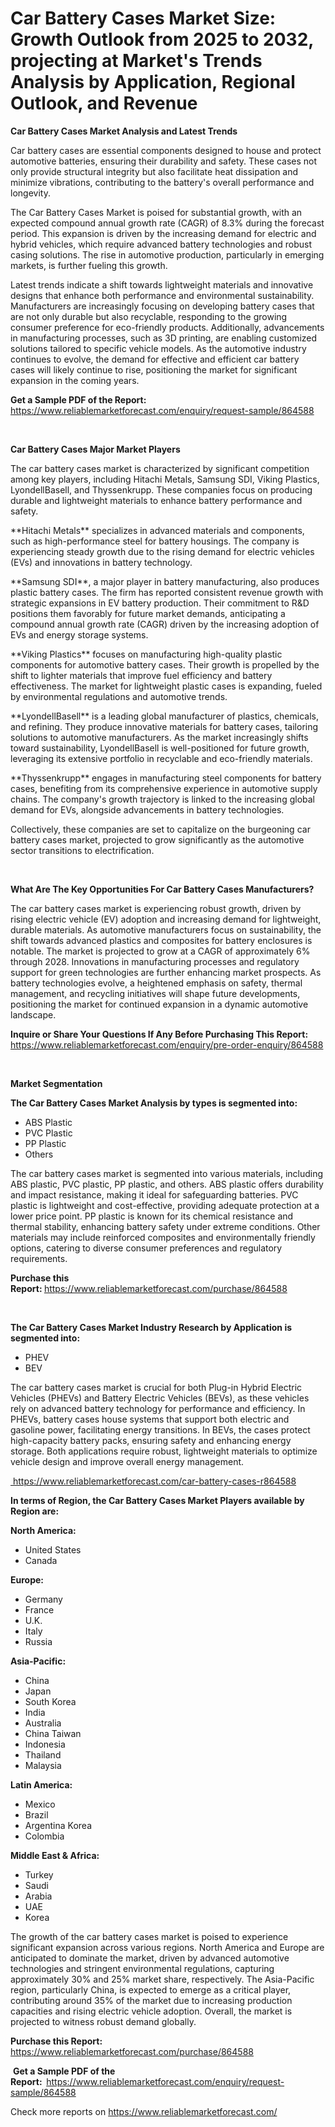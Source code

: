 <p><h1>Car Battery Cases Market Size: Growth Outlook from 2025 to 2032, projecting at Market's Trends Analysis by Application, Regional Outlook, and Revenue</h1></p><p><strong>Car Battery Cases Market Analysis and Latest Trends</strong></p>
<p><p>Car battery cases are essential components designed to house and protect automotive batteries, ensuring their durability and safety. These cases not only provide structural integrity but also facilitate heat dissipation and minimize vibrations, contributing to the battery's overall performance and longevity.</p><p>The Car Battery Cases Market is poised for substantial growth, with an expected compound annual growth rate (CAGR) of 8.3% during the forecast period. This expansion is driven by the increasing demand for electric and hybrid vehicles, which require advanced battery technologies and robust casing solutions. The rise in automotive production, particularly in emerging markets, is further fueling this growth. </p><p>Latest trends indicate a shift towards lightweight materials and innovative designs that enhance both performance and environmental sustainability. Manufacturers are increasingly focusing on developing battery cases that are not only durable but also recyclable, responding to the growing consumer preference for eco-friendly products. Additionally, advancements in manufacturing processes, such as 3D printing, are enabling customized solutions tailored to specific vehicle models. As the automotive industry continues to evolve, the demand for effective and efficient car battery cases will likely continue to rise, positioning the market for significant expansion in the coming years.</p></p>
<p><strong>Get a Sample PDF of the Report:&nbsp;</strong> <a href="https://www.reliablemarketforecast.com/enquiry/request-sample/864588?utm_campaign=3525&utm_medium=2&utm_source=Github&utm_content=ia&utm_term=30032025&utm_id=car-battery-cases">https://www.reliablemarketforecast.com/enquiry/request-sample/864588</a></p>
<p>&nbsp;</p>
<p><strong>Car Battery Cases Major Market Players</strong></p>
<p><p>The car battery cases market is characterized by significant competition among key players, including Hitachi Metals, Samsung SDI, Viking Plastics, LyondellBasell, and Thyssenkrupp. These companies focus on producing durable and lightweight materials to enhance battery performance and safety.</p><p>**Hitachi Metals** specializes in advanced materials and components, such as high-performance steel for battery housings. The company is experiencing steady growth due to the rising demand for electric vehicles (EVs) and innovations in battery technology.</p><p>**Samsung SDI**, a major player in battery manufacturing, also produces plastic battery cases. The firm has reported consistent revenue growth with strategic expansions in EV battery production. Their commitment to R&D positions them favorably for future market demands, anticipating a compound annual growth rate (CAGR) driven by the increasing adoption of EVs and energy storage systems.</p><p>**Viking Plastics** focuses on manufacturing high-quality plastic components for automotive battery cases. Their growth is propelled by the shift to lighter materials that improve fuel efficiency and battery effectiveness. The market for lightweight plastic cases is expanding, fueled by environmental regulations and automotive trends.</p><p>**LyondellBasell** is a leading global manufacturer of plastics, chemicals, and refining. They produce innovative materials for battery cases, tailoring solutions to automotive manufacturers. As the market increasingly shifts toward sustainability, LyondellBasell is well-positioned for future growth, leveraging its extensive portfolio in recyclable and eco-friendly materials.</p><p>**Thyssenkrupp** engages in manufacturing steel components for battery cases, benefiting from its comprehensive experience in automotive supply chains. The company's growth trajectory is linked to the increasing global demand for EVs, alongside advancements in battery technologies.</p><p>Collectively, these companies are set to capitalize on the burgeoning car battery cases market, projected to grow significantly as the automotive sector transitions to electrification.</p></p>
<p>&nbsp;</p>
<p><strong>What Are The Key Opportunities For Car Battery Cases Manufacturers?</strong></p>
<p><p>The car battery cases market is experiencing robust growth, driven by rising electric vehicle (EV) adoption and increasing demand for lightweight, durable materials. As automotive manufacturers focus on sustainability, the shift towards advanced plastics and composites for battery enclosures is notable. The market is projected to grow at a CAGR of approximately 6% through 2028. Innovations in manufacturing processes and regulatory support for green technologies are further enhancing market prospects. As battery technologies evolve, a heightened emphasis on safety, thermal management, and recycling initiatives will shape future developments, positioning the market for continued expansion in a dynamic automotive landscape.</p></p>
<p><strong>Inquire or Share Your Questions If Any Before Purchasing This Report:</strong> <a href="https://www.reliablemarketforecast.com/enquiry/pre-order-enquiry/864588?utm_campaign=3525&utm_medium=2&utm_source=Github&utm_content=ia&utm_term=30032025&utm_id=car-battery-cases">https://www.reliablemarketforecast.com/enquiry/pre-order-enquiry/864588</a></p>
<p>&nbsp;</p>
<p><strong>Market Segmentation</strong></p>
<p><strong>The Car Battery Cases Market Analysis by types is segmented into:</strong></p>
<p><ul><li>ABS Plastic</li><li>PVC Plastic</li><li>PP Plastic</li><li>Others</li></ul></p>
<p><p>The car battery cases market is segmented into various materials, including ABS plastic, PVC plastic, PP plastic, and others. ABS plastic offers durability and impact resistance, making it ideal for safeguarding batteries. PVC plastic is lightweight and cost-effective, providing adequate protection at a lower price point. PP plastic is known for its chemical resistance and thermal stability, enhancing battery safety under extreme conditions. Other materials may include reinforced composites and environmentally friendly options, catering to diverse consumer preferences and regulatory requirements.</p></p>
<p><strong>Purchase this Report:&nbsp;</strong><a href="https://www.reliablemarketforecast.com/purchase/864588?utm_campaign=3525&utm_medium=2&utm_source=Github&utm_content=ia&utm_term=30032025&utm_id=car-battery-cases">https://www.reliablemarketforecast.com/purchase/864588</a></p>
<p>&nbsp;</p>
<p><strong>The Car Battery Cases Market Industry Research by Application is segmented into:</strong></p>
<p><ul><li>PHEV</li><li>BEV</li></ul></p>
<p><p>The car battery cases market is crucial for both Plug-in Hybrid Electric Vehicles (PHEVs) and Battery Electric Vehicles (BEVs), as these vehicles rely on advanced battery technology for performance and efficiency. In PHEVs, battery cases house systems that support both electric and gasoline power, facilitating energy transitions. In BEVs, the cases protect high-capacity battery packs, ensuring safety and enhancing energy storage. Both applications require robust, lightweight materials to optimize vehicle design and improve overall energy management.</p></p>
<p><a href="https://www.reliablemarketforecast.com/car-battery-cases-r864588?utm_campaign=3525&utm_medium=2&utm_source=Github&utm_content=ia&utm_term=30032025&utm_id=car-battery-cases">&nbsp;https://www.reliablemarketforecast.com/car-battery-cases-r864588</a></p>
<p><strong>In terms of Region, the Car Battery Cases Market Players available by Region are:</strong></p>
<p>
    <p> <strong> North America: </strong>
        <ul>
            <li>United States</li>
            <li>Canada</li>
        </ul>
        </p> 
    <p> <strong> Europe: </strong>
        <ul>
            <li>Germany</li>
            <li>France</li>
            <li>U.K.</li>
            <li>Italy</li>
            <li>Russia</li>
        </ul>
        </p> 
    <p> <strong> Asia-Pacific: </strong>
        <ul>
            <li>China</li>
            <li>Japan</li>
            <li>South Korea</li>
            <li>India</li>
            <li>Australia</li>
            <li>China Taiwan</li>
            <li>Indonesia</li>
            <li>Thailand</li>
            <li>Malaysia</li>
        </ul>
        </p> 
    <p> <strong> Latin America: </strong>
        <ul>
            <li>Mexico</li>
            <li>Brazil</li>
            <li>Argentina Korea</li>
            <li>Colombia</li>
        </ul>
        </p> 
    <p> <strong> Middle East & Africa: </strong>
        <ul>
            <li>Turkey</li>
            <li>Saudi</li>
            <li>Arabia</li>
            <li>UAE</li>
            <li>Korea</li>
        </ul>
    </p>
    </p>
<p><p>The growth of the car battery cases market is poised to experience significant expansion across various regions. North America and Europe are anticipated to dominate the market, driven by advanced automotive technologies and stringent environmental regulations, capturing approximately 30% and 25% market share, respectively. The Asia-Pacific region, particularly China, is expected to emerge as a critical player, contributing around 35% of the market due to increasing production capacities and rising electric vehicle adoption. Overall, the market is projected to witness robust demand globally.</p></p>
<p><strong>Purchase this Report: </strong><a href="https://www.reliablemarketforecast.com/purchase/864588?utm_campaign=3525&utm_medium=2&utm_source=Github&utm_content=ia&utm_term=30032025&utm_id=car-battery-cases">https://www.reliablemarketforecast.com/purchase/864588</a></p>
<p>&nbsp;<strong>Get a Sample PDF of the Report:&nbsp;&nbsp;</strong><a href="https://www.reliablemarketforecast.com/enquiry/request-sample/864588?utm_campaign=3525&utm_medium=2&utm_source=Github&utm_content=ia&utm_term=30032025&utm_id=car-battery-cases">https://www.reliablemarketforecast.com/enquiry/request-sample/864588</a></p>
<p><strong></strong></p>
<p>Check more reports on <a href="https://www.reliablemarketforecast.com/?utm_campaign=3525&utm_medium=2&utm_source=Github&utm_content=ia&utm_term=30032025&utm_id=car-battery-cases">https://www.reliablemarketforecast.com/</a></p>